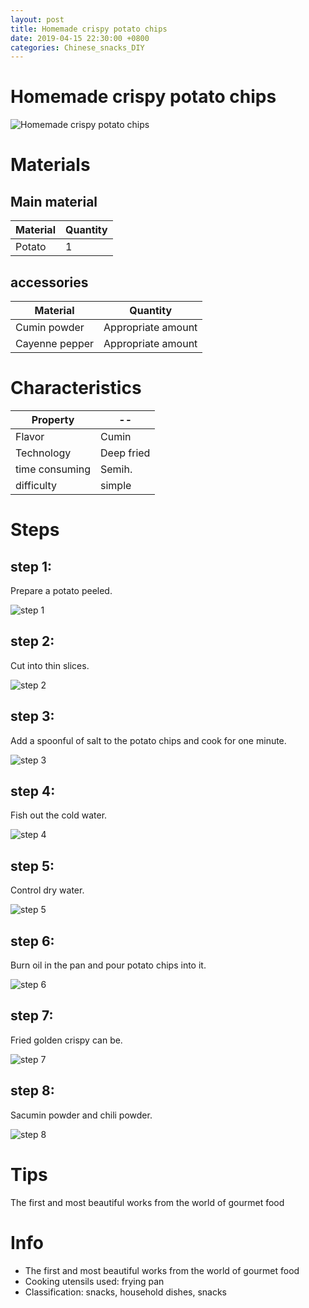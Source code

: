 ```yaml
---
layout: post
title: Homemade crispy potato chips
date: 2019-04-15 22:30:00 +0800
categories: Chinese_snacks_DIY
---
```


# Homemade crispy potato chips

![Homemade crispy potato chips]({{site.baseurl}}/img/403023/403023.jpg)

# Materials


## Main material

Material|Quantity
--|--
Potato|1

## accessories

Material|Quantity
--|--
Cumin powder|Appropriate amount
Cayenne pepper|Appropriate amount

# Characteristics

Property|--
--|--
Flavor|Cumin
Technology|Deep fried
time consuming|Semih.
difficulty|simple

# Steps

## step 1:

Prepare a potato peeled.

![step 1]({{site.baseurl}}/img/403023/1.jpg)

## step 2:

Cut into thin slices.

![step 2]({{site.baseurl}}/img/403023/2.jpg)

## step 3:

Add a spoonful of salt to the potato chips and cook for one minute.

![step 3]({{site.baseurl}}/img/403023/3.jpg)

## step 4:

Fish out the cold water.

![step 4]({{site.baseurl}}/img/403023/4.jpg)

## step 5:

Control dry water.

![step 5]({{site.baseurl}}/img/403023/5.jpg)

## step 6:

Burn oil in the pan and pour potato chips into it.

![step 6]({{site.baseurl}}/img/403023/6.jpg)

## step 7:

Fried golden crispy can be.

![step 7]({{site.baseurl}}/img/403023/7.jpg)

## step 8:

Sacumin powder and chili powder.

![step 8]({{site.baseurl}}/img/403023/8.jpg)

# Tips

The first and most beautiful works from the world of gourmet food

# Info

- The first and most beautiful works from the world of gourmet food
- Cooking utensils used: frying pan
- Classification: snacks, household dishes, snacks